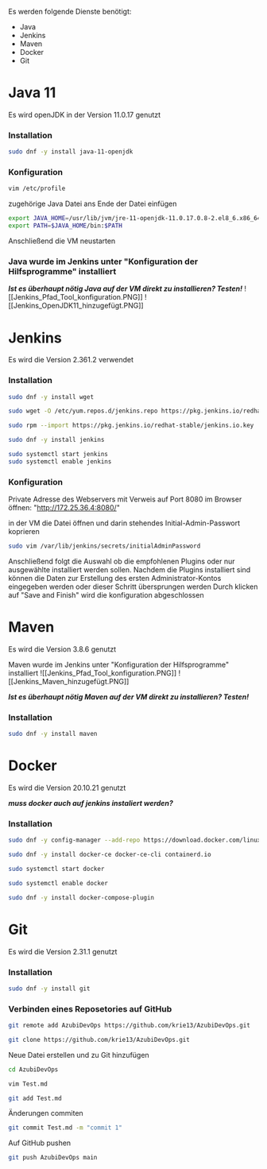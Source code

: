 Es werden folgende Dienste benötigt:
- Java
- Jenkins
- Maven
- Docker
- Git

# Java 11
Es wird openJDK in der Version 11.0.17 genutzt
### Installation
```bash
sudo dnf -y install java-11-openjdk
```

### Konfiguration
```bash
vim /etc/profile
```

zugehörige Java Datei ans Ende der Datei einfügen
```bash
export JAVA_HOME=/usr/lib/jvm/jre-11-openjdk-11.0.17.0.8-2.el8_6.x86_64/
export PATH=$JAVA_HOME/bin:$PATH
```

Anschließend die VM neustarten

### Java wurde im Jenkins unter "Konfiguration der Hilfsprogramme" installiert
***Ist es überhaupt nötig Java auf der VM direkt zu installieren?
Testen!***
![[Jenkins_Pfad_Tool_konfiguration.PNG]]
![[Jenkins_OpenJDK11_hinzugefügt.PNG]]

# Jenkins
Es wird die Version 2.361.2 verwendet
### Installation
```bash
sudo dnf -y install wget
```

```bash
sudo wget -O /etc/yum.repos.d/jenkins.repo https://pkg.jenkins.io/redhat-stable/jenkins.repo
```

```bash
sudo rpm --import https://pkg.jenkins.io/redhat-stable/jenkins.io.key
```

```bash
sudo dnf -y install jenkins
```

```bash
sudo systemctl start jenkins
sudo systemctl enable jenkins
```

### Konfiguration
Private Adresse des Webservers mit Verweis auf Port 8080 im Browser öffnen:
"http://172.25.36.4:8080/"

in der VM die Datei öffnen und darin stehendes Initial-Admin-Passwort koprieren
```bash
sudo vim /var/lib/jenkins/secrets/initialAdminPassword
```

Anschließend folgt die Auswahl ob die empfohlenen Plugins oder nur ausgewählte installiert werden sollen.
Nachdem die Plugins installiert sind können die Daten zur Erstellung des ersten Administrator-Kontos eingegeben werden oder dieser Schritt übersprungen werden
Durch klicken auf "Save and Finish" wird die konfiguration abgeschlossen

# Maven
Es wird die Version 3.8.6 genutzt

Maven wurde im Jenkins unter "Konfiguration der Hilfsprogramme" installiert
![[Jenkins_Pfad_Tool_konfiguration.PNG]]
![[Jenkins_Maven_hinzugefügt.PNG]]

***Ist es überhaupt nötig Maven auf der VM direkt zu installieren?
Testen!***
### Installation
```bash
sudo dnf -y install maven
```

# Docker
Es wird die Version 20.10.21 genutzt

***muss docker auch auf jenkins instaliert werden?***

### Installation
```bash
sudo dnf -y config-manager --add-repo https://download.docker.com/linux/centos/docker-ce.repo
```

```bash
sudo dnf -y install docker-ce docker-ce-cli containerd.io
```

```bash
sudo systemctl start docker
```

```bash
sudo systemctl enable docker
```

```bash
sudo dnf -y install docker-compose-plugin
```

# Git
Es wird die Version 2.31.1 genutzt

### Installation
```bash
sudo dnf -y install git 
```

### Verbinden eines Reposetories auf GitHub
```bash
git remote add AzubiDevOps https://github.com/krie13/AzubiDevOps.git

git clone https://github.com/krie13/AzubiDevOps.git
```
Neue Datei erstellen und zu Git hinzufügen
```bash
cd AzubiDevOps

vim Test.md

git add Test.md
```

Änderungen commiten
```bash
git commit Test.md -m "commit 1"
```

Auf GitHub pushen
```bash
git push AzubiDevOps main
```
